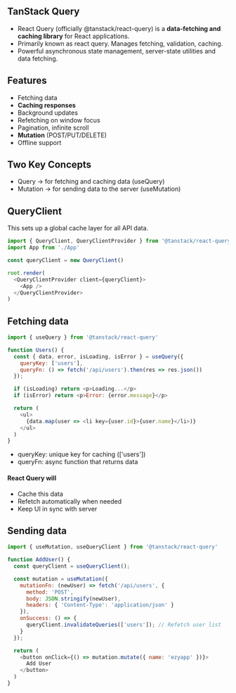 ## TanStack Query
- React Query (officially @tanstack/react-query) is a **data-fetching and caching library** for React applications.
- Primarily known as react query. Manages fetching, validation, caching.
- Powerful asynchronous state management, server-state utilities and data fetching.

## Features
- Fetching data
- **Caching responses**
- Background updates
- Refetching on window focus
- Pagination, infinite scroll
- **Mutation** (POST/PUT/DELETE)
- Offline support

## Two Key Concepts
- Query → for fetching and caching data (useQuery)
- Mutation → for sending data to the server (useMutation)

## QueryClient

This sets up a global cache layer for all API data.

```js
import { QueryClient, QueryClientProvider } from '@tanstack/react-query'
import App from './App'

const queryClient = new QueryClient()

root.render(
  <QueryClientProvider client={queryClient}>
    <App />
  </QueryClientProvider>
)
```

## Fetching data
```js
import { useQuery } from '@tanstack/react-query'

function Users() {
  const { data, error, isLoading, isError } = useQuery({
    queryKey: ['users'],
    queryFn: () => fetch('/api/users').then(res => res.json())
  });

  if (isLoading) return <p>Loading...</p>
  if (isError) return <p>Error: {error.message}</p>

  return (
    <ul>
      {data.map(user => <li key={user.id}>{user.name}</li>)}
    </ul>
  )
}
```

- queryKey: unique key for caching (['users'])
- queryFn: async function that returns data

#### React Query will
- Cache this data
- Refetch automatically when needed
- Keep UI in sync with server

## Sending data
```js
import { useMutation, useQueryClient } from '@tanstack/react-query'

function AddUser() {
  const queryClient = useQueryClient();

  const mutation = useMutation({
    mutationFn: (newUser) => fetch('/api/users', {
      method: 'POST',
      body: JSON.stringify(newUser),
      headers: { 'Content-Type': 'application/json' }
    }),
    onSuccess: () => {
      queryClient.invalidateQueries(['users']); // Refetch user list
    }
  });

  return (
    <button onClick={() => mutation.mutate({ name: 'ezyapp' })}>
      Add User
    </button>
  )
}
```